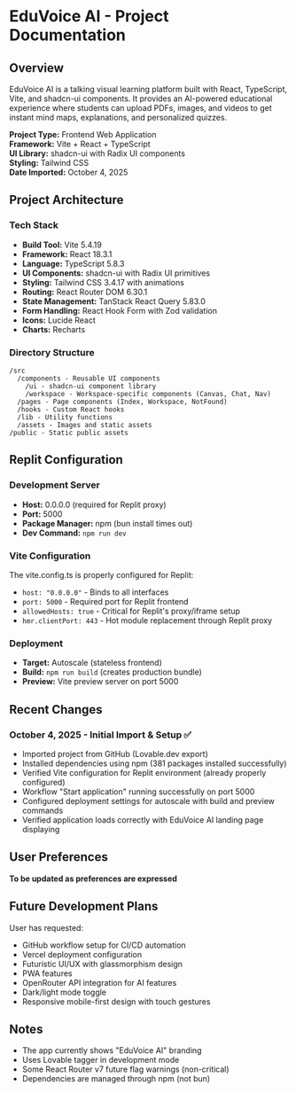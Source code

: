 # EduVoice AI - Project Documentation

## Overview
EduVoice AI is a talking visual learning platform built with React, TypeScript, Vite, and shadcn-ui components. It provides an AI-powered educational experience where students can upload PDFs, images, and videos to get instant mind maps, explanations, and personalized quizzes.

**Project Type:** Frontend Web Application  
**Framework:** Vite + React + TypeScript  
**UI Library:** shadcn-ui with Radix UI components  
**Styling:** Tailwind CSS  
**Date Imported:** October 4, 2025

## Project Architecture

### Tech Stack
- **Build Tool:** Vite 5.4.19
- **Framework:** React 18.3.1
- **Language:** TypeScript 5.8.3
- **UI Components:** shadcn-ui with Radix UI primitives
- **Styling:** Tailwind CSS 3.4.17 with animations
- **Routing:** React Router DOM 6.30.1
- **State Management:** TanStack React Query 5.83.0
- **Form Handling:** React Hook Form with Zod validation
- **Icons:** Lucide React
- **Charts:** Recharts

### Directory Structure
```
/src
  /components - Reusable UI components
    /ui - shadcn-ui component library
    /workspace - Workspace-specific components (Canvas, Chat, Nav)
  /pages - Page components (Index, Workspace, NotFound)
  /hooks - Custom React hooks
  /lib - Utility functions
  /assets - Images and static assets
/public - Static public assets
```

## Replit Configuration

### Development Server
- **Host:** 0.0.0.0 (required for Replit proxy)
- **Port:** 5000
- **Package Manager:** npm (bun install times out)
- **Dev Command:** `npm run dev`

### Vite Configuration
The vite.config.ts is properly configured for Replit:
- `host: "0.0.0.0"` - Binds to all interfaces
- `port: 5000` - Required port for Replit frontend
- `allowedHosts: true` - Critical for Replit's proxy/iframe setup
- `hmr.clientPort: 443` - Hot module replacement through Replit proxy

### Deployment
- **Target:** Autoscale (stateless frontend)
- **Build:** `npm run build` (creates production bundle)
- **Preview:** Vite preview server on port 5000

## Recent Changes

### October 4, 2025 - Initial Import & Setup ✅
- Imported project from GitHub (Lovable.dev export)
- Installed dependencies using npm (381 packages installed successfully)
- Verified Vite configuration for Replit environment (already properly configured)
- Workflow "Start application" running successfully on port 5000
- Configured deployment settings for autoscale with build and preview commands
- Verified application loads correctly with EduVoice AI landing page displaying

## User Preferences
**To be updated as preferences are expressed**

## Future Development Plans
User has requested:
- GitHub workflow setup for CI/CD automation
- Vercel deployment configuration
- Futuristic UI/UX with glassmorphism design
- PWA features
- OpenRouter API integration for AI features
- Dark/light mode toggle
- Responsive mobile-first design with touch gestures

## Notes
- The app currently shows "EduVoice AI" branding
- Uses Lovable tagger in development mode
- Some React Router v7 future flag warnings (non-critical)
- Dependencies are managed through npm (not bun)
